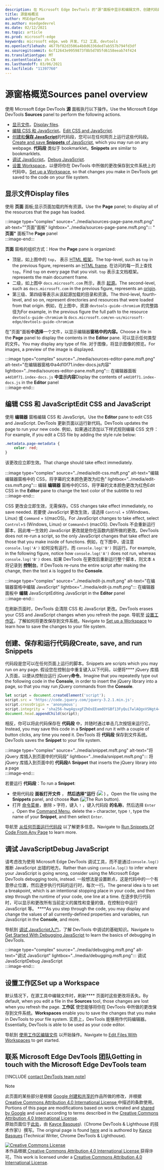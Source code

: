 ```yaml
---
description: 在 Microsoft Edge DevTools 的"源"面板中显示和编辑文件、创建代码段、调试 JavaScript 和设置工作区。
title: 源窗格概览
author: MSEdgeTeam
ms.author: msedgedevrel
ms.date: 02/12/2021
ms.topic: article
ms.prod: microsoft-edge
keywords: microsoft edge、web 开发、f12 工具、devtools
ms.openlocfilehash: 4677bf82d3506a4b8d6336ded7ab557b794fd3df
ms.sourcegitcommit: 6cf12643e9959873f8b5d785fd6158eeab74f424
ms.translationtype: MT
ms.contentlocale: zh-CN
ms.lasthandoff: 03/06/2021
ms.locfileid: "11397760"
---
```

<!-- Copyright Kayce Basques 

   Licensed under the Apache License, Version 2.0 (the "License");
   you may not use this file except in compliance with the License.
   You may obtain a copy of the License at

       https://www.apache.org/licenses/LICENSE-2.0

   Unless required by applicable law or agreed to in writing, software
   distributed under the License is distributed on an "AS IS" BASIS,
   WITHOUT WARRANTIES OR CONDITIONS OF ANY KIND, either express or implied.
   See the License for the specific language governing permissions and
   limitations under the License.  -->

# <a name="sources-panel-overview"></a><span data-ttu-id="1557f-104">源窗格概览</span><span class="sxs-lookup"><span data-stu-id="1557f-104">Sources panel overview</span></span>  

<span data-ttu-id="1557f-105">使用 Microsoft Edge DevTools **源** 面板执行以下操作。</span><span class="sxs-lookup"><span data-stu-id="1557f-105">Use the Microsoft Edge DevTools **Sources** panel to perform the following actions.</span></span>  

*   <span data-ttu-id="1557f-106">[显示文件](#display-files)。</span><span class="sxs-lookup"><span data-stu-id="1557f-106">[Display files](#display-files).</span></span>  
*   <span data-ttu-id="1557f-107">[编辑 CSS 和 JavaScript](#edit-css-and-javascript)。</span><span class="sxs-lookup"><span data-stu-id="1557f-107">[Edit CSS and JavaScript](#edit-css-and-javascript).</span></span>  
*   <span data-ttu-id="1557f-108">[创建和**保存 JavaScript**](#create-save-and-run-snippets)的代码段，您可以在任何网页上运行这些代码段。</span><span class="sxs-lookup"><span data-stu-id="1557f-108">[Create and save **Snippets** of JavaScript](#create-save-and-run-snippets), which you may run on any webpage.</span></span>  <span data-ttu-id="1557f-109">**代码段** 类似于 bookmarklet。</span><span class="sxs-lookup"><span data-stu-id="1557f-109">**Snippets** are similar to bookmarklets.</span></span>  
*   <span data-ttu-id="1557f-110">[调试 JavaScript](#debug-javascript)。</span><span class="sxs-lookup"><span data-stu-id="1557f-110">[Debug JavaScript](#debug-javascript).</span></span>  
*   <span data-ttu-id="1557f-111">[设置 Workspace](#set-up-a-workspace)，以便将你在 DevTools 中所做的更改保存到文件系统上的代码中。</span><span class="sxs-lookup"><span data-stu-id="1557f-111">[Set up a Workspace](#set-up-a-workspace), so that changes you make in DevTools get saved to the code on your file system.</span></span>  
    
## <a name="display-files"></a><span data-ttu-id="1557f-112">显示文件</span><span class="sxs-lookup"><span data-stu-id="1557f-112">Display files</span></span>  

<span data-ttu-id="1557f-113">使用 **页面** 面板;显示页面加载的所有资源。</span><span class="sxs-lookup"><span data-stu-id="1557f-113">Use the **Page** panel; to display all of the resources that the page has loaded.</span></span>

:::image type="complex" source="../media/sources-page-pane.msft.png" alt-text=""页面"面板" lightbox="../media/sources-page-pane.msft.png":::
   <span data-ttu-id="1557f-115">" **页面"** 面板</span><span class="sxs-lookup"><span data-stu-id="1557f-115">The **Page** panel</span></span>  
:::image-end:::  

<span data-ttu-id="1557f-116">**页面** 窗格的组织方式：</span><span class="sxs-lookup"><span data-stu-id="1557f-116">How the **Page** pane is organized:</span></span>  
*   <span data-ttu-id="1557f-117">顶层，如上图中的 `top`， 表示 [HTML 框架][W3CHtml4Frames]。</span><span class="sxs-lookup"><span data-stu-id="1557f-117">The top-level, such as `top` in the previous figure, represents an [HTML frame][W3CHtml4Frames].</span></span>  <span data-ttu-id="1557f-118">在访问的每一页上查找 `top`。</span><span class="sxs-lookup"><span data-stu-id="1557f-118">Find `top` on every page that you visit.</span></span>  `top` <span data-ttu-id="1557f-119">表示主文档框架。</span><span class="sxs-lookup"><span data-stu-id="1557f-119">represents the main document frame.</span></span>  
*   <span data-ttu-id="1557f-120">二级，如上图中 `docs.microsoft.com` 所示，表示 [起源][HtmlstandardOrigin]。</span><span class="sxs-lookup"><span data-stu-id="1557f-120">The second-level, such as `docs.microsoft.com` in the previous figure, represents an [origin][HtmlstandardOrigin].</span></span>  
*   <span data-ttu-id="1557f-121">第三级、第四级等表示从该起源加载的目录和资源。</span><span class="sxs-lookup"><span data-stu-id="1557f-121">The third-level, fourth-level, and so on, represent directories and resources that were loaded from that origin.</span></span>  <span data-ttu-id="1557f-122">例如，在上图中，资源 `devtools-guide-chromium` 的完整路径为</span><span class="sxs-lookup"><span data-stu-id="1557f-122">For example, in the previous figure the full path to the resource `devtools-guide-chromium` is</span></span> `docs.microsoft.com/en-us/microsoft-edge/devtools-guide-chromium`  
    
<span data-ttu-id="1557f-123">在"页面"面板**中选择**一个文件，以显示编辑器**窗格中的内容。**</span><span class="sxs-lookup"><span data-stu-id="1557f-123">Choose a file in the **Page** panel to display the contents in the **Editor** pane.</span></span>  <span data-ttu-id="1557f-124">可以显示任何类型的文件。</span><span class="sxs-lookup"><span data-stu-id="1557f-124">You may display any type of file.</span></span>  <span data-ttu-id="1557f-125">对于图像，将显示图像的预览。</span><span class="sxs-lookup"><span data-stu-id="1557f-125">For images, a preview of the image is displayed.</span></span>  

:::image type="complex" source="../media/sources-editor-pane.msft.png" alt-text="在编辑器窗格中a4d10f71.index-docs.js内容" lightbox="../media/sources-editor-pane.msft.png":::
   <span data-ttu-id="1557f-127">在编辑器面板 `a4d10f71.index-docs.js` **中显示内容**</span><span class="sxs-lookup"><span data-stu-id="1557f-127">Display the contents of `a4d10f71.index-docs.js` in the **Editor** panel</span></span>  
:::image-end:::  

## <a name="edit-css-and-javascript"></a><span data-ttu-id="1557f-128">编辑 CSS 和 JavaScript</span><span class="sxs-lookup"><span data-stu-id="1557f-128">Edit CSS and JavaScript</span></span>  

<span data-ttu-id="1557f-129">使用 **编辑器** 窗格编辑 CSS 和 JavaScript。</span><span class="sxs-lookup"><span data-stu-id="1557f-129">Use the **Editor** pane to edit CSS and JavaScript.</span></span>  <span data-ttu-id="1557f-130">DevTools 更新页面以运行新代码。</span><span class="sxs-lookup"><span data-stu-id="1557f-130">DevTools updates the page to run your new code.</span></span>  <span data-ttu-id="1557f-131">例如，如果通过添加以下样式规则编辑 CSS 文件：</span><span class="sxs-lookup"><span data-stu-id="1557f-131">For example, if you edit a CSS file by adding the style rule below:</span></span>

```css
.metadata.page-metadata {
    color: red;
}
```

<span data-ttu-id="1557f-132">该更改应立即生效。</span><span class="sxs-lookup"><span data-stu-id="1557f-132">That change should take effect immediately.</span></span>

:::image type="complex" source="../media/edit-css.msft.png" alt-text="编辑编辑器窗格中的 CSS，将字幕的文本颜色更改为红色" lightbox="../media/edit-css.msft.png":::
   <span data-ttu-id="1557f-134">编辑 **编辑器** 窗格中的CSS，将字幕的文本颜色更改为红色</span><span class="sxs-lookup"><span data-stu-id="1557f-134">Edit CSS in the **Editor** pane to change the text color of the subtitle to red</span></span>  
:::image-end:::  

<span data-ttu-id="1557f-135">CSS 更改会立即生效，无需保存。</span><span class="sxs-lookup"><span data-stu-id="1557f-135">CSS changes take effect immediately, no save needed.</span></span>  <span data-ttu-id="1557f-136">若要使 JavaScript 更改生效，请选择 `Control` + `S`\(Windows、Linux\) 或 `Command` + `S`\(macOS\)。</span><span class="sxs-lookup"><span data-stu-id="1557f-136">For JavaScript changes to take effect, select `Control`+`S` \(Windows, Linux\) or `Command`+`S` \(macOS\).</span></span>  <span data-ttu-id="1557f-137">DevTools 不会重新运行脚本，因此唯一生效的 JavaScript 更改就是你在函数内部所做的更改。</span><span class="sxs-lookup"><span data-stu-id="1557f-137">DevTools does not re-run a script, so the only JavaScript changes that take effect are those that you make inside of functions.</span></span>  <span data-ttu-id="1557f-138">例如，在下图中，请注意 `console.log('A')` 如何没有运行，而 `console.log('B')` 则运行。</span><span class="sxs-lookup"><span data-stu-id="1557f-138">For example, in the following figure, notice how `console.log('A')` does not run, whereas `console.log('B')` does.</span></span>  <span data-ttu-id="1557f-139">如果 DevTools 在更改后重新运行整个脚本，则文本 `A` 将记录到 **控制台**。</span><span class="sxs-lookup"><span data-stu-id="1557f-139">If DevTools re-runs the entire script after making the change, then the text `A` is logged to the **Console**.</span></span>  

:::image type="complex" source="../media/edit-js.msft.png" alt-text="在编辑器窗格中编辑 JavaScript" lightbox="../media/edit-js.msft.png":::
   <span data-ttu-id="1557f-141">在编辑器面板中 **编辑** JavaScript</span><span class="sxs-lookup"><span data-stu-id="1557f-141">Editing JavaScript in the **Editor** panel</span></span>  
:::image-end:::  

<span data-ttu-id="1557f-142">在刷新页面时，DevTools 会清除 CSS 和 JavaScript 更改。</span><span class="sxs-lookup"><span data-stu-id="1557f-142">DevTools erases your CSS and JavaScript changes when you refresh the page.</span></span>  <span data-ttu-id="1557f-143">导航至 [设置工作区](#set-up-a-workspace)，了解如何将更改保存到文件系统。</span><span class="sxs-lookup"><span data-stu-id="1557f-143">Navigate to [Set up a Workspace](#set-up-a-workspace) to learn how to save the changes to your file system.</span></span>  

## <a name="create-save-and-run-snippets"></a><span data-ttu-id="1557f-144">创建、保存和运行代码段</span><span class="sxs-lookup"><span data-stu-id="1557f-144">Create, save, and run Snippets</span></span>  

<span data-ttu-id="1557f-145">代码段是您可以在任何页面上运行的脚本。</span><span class="sxs-lookup"><span data-stu-id="1557f-145">Snippets are scripts which you may run on any page.</span></span>  <span data-ttu-id="1557f-146">假设您在控制台中重复键入以下代码，以便将\*\*\*\* jQuery 库插入页面，以便从控制台运行 jQuery**命令**。</span><span class="sxs-lookup"><span data-stu-id="1557f-146">Imagine that you repeatedly type out the following code in the **Console**, in order to insert the jQuery library into a page, so that you may run jQuery commands from the **Console**.</span></span>  

```javascript
let script = document.createElement('script');
script.src = 'https://code.jquery.com/jquery-3.2.1.min.js';
script.crossOrigin = 'anonymous';
script.integrity = 'sha256-hwg4gsxgFZhOsEEamdOYGBf13FyQuiTwlAQgxVSNgt4=';
document.head.appendChild(script);
```  

<span data-ttu-id="1557f-147">相反，你可以将此代码保存在 **代码段** 中，并随时通过单击几次按钮来运行它。</span><span class="sxs-lookup"><span data-stu-id="1557f-147">Instead, you may save this code in a **Snippet** and run it with a couple of button clicks, any time you need it.</span></span>  <span data-ttu-id="1557f-148">DevTools 将 **代码段** 保存到文件系统。</span><span class="sxs-lookup"><span data-stu-id="1557f-148">DevTools saves the **Snippet** to your file system.</span></span>  

:::image type="complex" source="../media/snippet.msft.png" alt-text="将 jQuery 库插入到页面中的代码段" lightbox="../media/snippet.msft.png":::
   <span data-ttu-id="1557f-150">将 jQuery 库插入到页面中的 **代码段**</span><span class="sxs-lookup"><span data-stu-id="1557f-150">A **Snippet** that inserts the jQuery library into a page</span></span>  
:::image-end:::  

<span data-ttu-id="1557f-151">若要运行 **代码段**：</span><span class="sxs-lookup"><span data-stu-id="1557f-151">To run a **Snippet**:</span></span>

*   <span data-ttu-id="1557f-152">使用代码段 **面板打开文件** ， **然后选择"运行** (![ ][ImageRunIcon] \) 。</span><span class="sxs-lookup"><span data-stu-id="1557f-152">Open the file using the **Snippets** panel, and choose **Run** \(![The Run button][ImageRunIcon]\).</span></span>  
*   <span data-ttu-id="1557f-153">打开 [命令菜单][DevtoolsGuideChromiumCommandMenuIndex]，删除 `>` 字符，键入 `!` ，键入代码段 **的名称**，然后选择 `Enter` 。</span><span class="sxs-lookup"><span data-stu-id="1557f-153">Open the [Command Menu][DevtoolsGuideChromiumCommandMenuIndex], delete the `>` character, type `!`, type the name of your **Snippet**, and then select `Enter`.</span></span>  
    
<span data-ttu-id="1557f-154">导航至 [从任何页面运行代码段][DevtoolsGuideChromiumJavascriptSnippets] 以了解更多信息。</span><span class="sxs-lookup"><span data-stu-id="1557f-154">Navigate to [Run Snippets Of Code From Any Page][DevtoolsGuideChromiumJavascriptSnippets] to learn more.</span></span>

## <a name="debug-javascript"></a><span data-ttu-id="1557f-155">调试 JavaScript</span><span class="sxs-lookup"><span data-stu-id="1557f-155">Debug JavaScript</span></span>  

<span data-ttu-id="1557f-156">请考虑改为使用 Microsoft Edge DevTools 调试工具，而不是通过`console.log()` 推断 JavaScript 出错的地方。</span><span class="sxs-lookup"><span data-stu-id="1557f-156">Rather than using `console.log()` to infer where your JavaScript is going wrong, consider using the Microsoft Edge DevTools debugging tools, instead.</span></span>  <span data-ttu-id="1557f-157">一般想法是设置断点，这是代码中的一个有意停止位置，然后逐步执行代码的运行时，每次一行。</span><span class="sxs-lookup"><span data-stu-id="1557f-157">The general idea is to set a breakpoint, which is an intentional stopping place in your code, and then step through the runtime of your code, one line at a time.</span></span>  <span data-ttu-id="1557f-158">在逐步执行代码时，可以显示和更改所有当前定义的属性和变量的值，在控制台中运行 JavaScript 等。 \*\*\*\*</span><span class="sxs-lookup"><span data-stu-id="1557f-158">As you step through the code, you may display and change the values of all currently-defined properties and variables, run JavaScript in the **Console**, and more.</span></span>

<span data-ttu-id="1557f-159">导航到 [调试 JavaScript入门][DevtoolsGuideChromiumJavascriptIndex]，了解 DevTools 中调试的基础知识。</span><span class="sxs-lookup"><span data-stu-id="1557f-159">Navigate to [Get Started With Debugging JavaScript][DevtoolsGuideChromiumJavascriptIndex] to learn the basics of debugging in DevTools.</span></span>

:::image type="complex" source="../media/debugging.msft.png" alt-text="调试 JavaScript" lightbox="../media/debugging.msft.png":::
   <span data-ttu-id="1557f-161">调试 JavaScript</span><span class="sxs-lookup"><span data-stu-id="1557f-161">Debug JavaScript</span></span>  
:::image-end:::  

## <a name="set-up-a-workspace"></a><span data-ttu-id="1557f-162">设置工作区</span><span class="sxs-lookup"><span data-stu-id="1557f-162">Set up a Workspace</span></span>  

<span data-ttu-id="1557f-163">默认情况下，在源工具中编辑文件时，刷新\*\*\*\* 页面时这些更改将丢失。</span><span class="sxs-lookup"><span data-stu-id="1557f-163">By default, when you edit a file in the **Sources** tool, those changes are lost when you refresh the page.</span></span>  <span data-ttu-id="1557f-164">**工作区** 使您能够将你在 DevTools 中所做的更改保存到文件系统。</span><span class="sxs-lookup"><span data-stu-id="1557f-164">**Workspaces** enable you to save the changes that you make in DevTools to your file system.</span></span>  <span data-ttu-id="1557f-165">实质上，DevTools 能够用作代码编辑器。</span><span class="sxs-lookup"><span data-stu-id="1557f-165">Essentially, DevTools is able to be used as your code editor.</span></span>

<span data-ttu-id="1557f-166">导航到 [使用工作区编辑文件][DevtoolsGuideChromiumWorkspacesIndex] 以开始操作。</span><span class="sxs-lookup"><span data-stu-id="1557f-166">Navigate to [Edit Files With Workspaces][DevtoolsGuideChromiumWorkspacesIndex] to get started.</span></span>

## <a name="getting-in-touch-with-the-microsoft-edge-devtools-team"></a><span data-ttu-id="1557f-167">联系 Microsoft Edge DevTools 团队</span><span class="sxs-lookup"><span data-stu-id="1557f-167">Getting in touch with the Microsoft Edge DevTools team</span></span>  

[!INCLUDE [contact DevTools team note](../includes/contact-devtools-team-note.md)]  

<!-- image links -->  

[ImageRunIcon]: ../media/run-snippet-icon.msft.png  

<!-- links -->  

[DevtoolsGuideChromiumCommandMenuIndex]: ../command-menu/index.md "使用 Microsoft Edge DevTools 命令菜单运行|Microsoft Docs"  
[DevtoolsGuideChromiumJavascriptIndex]: ../javascript/index.md "开始在 Microsoft Edge DevTools |Microsoft Docs"  
[DevtoolsGuideChromiumJavascriptSnippets]: ../javascript/snippets.md "在具有 Microsoft Edge DevTools 应用程序的任何页面上运行 JavaScript |Microsoft Docs"  
[DevtoolsGuideChromiumWorkspacesIndex]: ../workspaces/index.md "使用 Workspaces |Microsoft Docs"  

[HtmlstandardOrigin]: https://html.spec.whatwg.org/multipage/origin.html#origin "源|HTML Standard"  

[W3CHtml4Frames]: https://w3.org/TR/html401/present/frames.html "框架|W3C"  

> [!NOTE]
> <span data-ttu-id="1557f-174">此页面的某些部分是根据 [Google 创建和共享的][GoogleSitePolicies]作品所做的修改，并根据[ Creative Commons Attribution 4.0 International License ][CCA4IL]中描述的条款使用。</span><span class="sxs-lookup"><span data-stu-id="1557f-174">Portions of this page are modifications based on work created and [shared by Google][GoogleSitePolicies] and used according to terms described in the [Creative Commons Attribution 4.0 International License][CCA4IL].</span></span>  
> <span data-ttu-id="1557f-175">原始页面位于[此处](https://developers.google.com/web/tools/chrome-devtools/sources)，由 [Kayce Basques][KayceBasques]\（Chrome DevTools \& Lighthouse 的技术作家\）撰写。</span><span class="sxs-lookup"><span data-stu-id="1557f-175">The original page is found [here](https://developers.google.com/web/tools/chrome-devtools/sources) and is authored by [Kayce Basques][KayceBasques] \(Technical Writer, Chrome DevTools \& Lighthouse\).</span></span>  

[![Creative Commons License][CCby4Image]][CCA4IL]  
<span data-ttu-id="1557f-177">本作品根据[ Creative Commons Attribution 4.0 International License ][CCA4IL]获得许可。</span><span class="sxs-lookup"><span data-stu-id="1557f-177">This work is licensed under a [Creative Commons Attribution 4.0 International License][CCA4IL].</span></span>  

[CCA4IL]: https://creativecommons.org/licenses/by/4.0  
[CCby4Image]: https://i.creativecommons.org/l/by/4.0/88x31.png  
[GoogleSitePolicies]: https://developers.google.com/terms/site-policies  
[KayceBasques]: https://developers.google.com/web/resources/contributors/kaycebasques  
